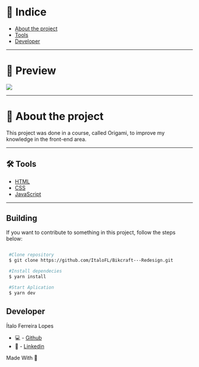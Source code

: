 # 🔎 Indice 

- [About the project](#-about-the-project)
- [Tools](#-tools)
- [Developer](#-developer)

----

# 🎉 Preview

<img src='https://cdn.discordapp.com/attachments/743206177030275115/927979110620336138/unknown.png'>

----

# 📜 About the project

This project was done in a course, called Origami, to improve my knowledge in the front-end area.

---

## 🛠 Tools

- [HTML]()
- [CSS]()
- [JavaScript]()

---

## Building 

If you want to contribute to something in this project, follow the steps below:

```bash

 #Clone repository
 $ git clone https://github.com/ItaloFL/Bikcraft---Redesign.git

 #Install dependecies
 $ yarn install

 #Start Aplication
 $ yarn dev

```

## Developer

Ítalo Ferreira Lopes

 - 💻 - [Github](https://github.com/ItaloFL)
 - 📒 - [Linkedin](https://www.linkedin.com/in/italo-ferreira-dev/)

Made With 💜
